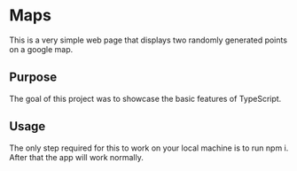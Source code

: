 # Maps

This is a very simple web page that displays two randomly generated points on a google map.

## Purpose

The goal of this project was to showcase the basic features of TypeScript.

## Usage

The only step required for this to work on your local machine is to run npm i. After that the app will work normally.